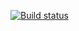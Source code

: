 [![Build status](https://ci.appveyor.com/api/projects/status/rn7dfc00jf0fb1u6?svg=true)](https://ci.appveyor.com/project/nrrtr/ahw-2-2)